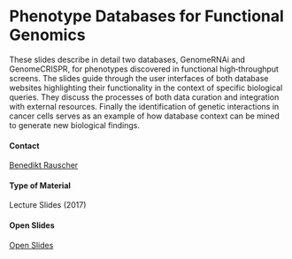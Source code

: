 # Phenotype Databases for Functional Genomics
These slides describe in detail two databases, GenomeRNAi and GenomeCRISPR, for phenotypes discovered in functional high‐throughput screens. The slides guide through the user interfaces of both database websites highlighting their functionality in the context of specific biological queries. They discuss the processes of both data curation and integration with external resources. Finally the identification of genetic interactions in cancer cells serves as an example of how database context can be mined to generate new biological findings.

#### Contact
[Benedikt Rauscher](http://congo.embl.de/hd-hub/benedikt-rauscher/)

#### Type of Material
Lecture Slides (2017)

#### Open Slides
[Open Slides](images/Online_Training/Rauscher_GenomeRNAi_2017.pdf)

